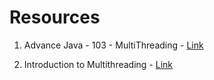 # Resources

1)  Advance Java - 103 - MultiThreading - [Link](https://docs.google.com/presentation/d/1QCHOOxxrQgz2HmLW6J-AozrapgdPpHyuRMREGqcEz6E/edit?usp=sharing)

2) Introduction to Multithreading - [Link](https://www.youtube.com/watch?v=J_7FtjWgoC4&list=PLqM7alHXFySEJYFqrpxG4eTbUAiX6jD0Y)